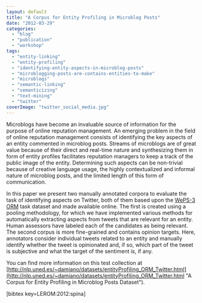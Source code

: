 ```yaml
---
layout: default
title: "A Corpus for Entity Profiling in Microblog Posts"
date: "2012-03-29"
categories:
  - "blog"
  - "publication"
  - "workshop"
tags:
  - "entity-linking"
  - "entity-profiling"
  - "identifying-entity-aspects-in-microblog-posts"
  - "microblogging-posts-are-contains-entities-to-make"
  - "microblogs"
  - "semantic-linking"
  - "semanticizing"
  - "text-mining"
  - "twitter"
coverImage: "twitter_social_media.jpg"
---
```


Microblogs have become an invaluable source of information for the purpose of online reputation management. An emerging problem in the field of online reputation management consists of identifying the key aspects of an entity commented in microblog posts. Streams of microblogs are of great value because of their direct and real-time nature and synthesizing them in form of entity profiles facilitates reputation managers to keep a track of the public image of the entity. Determining such aspects can be non-trivial because of creative language usage, the highly contextualized and informal nature of microblog posts, and the limited length of this form of communication.

In this paper we present two manually annotated corpora to evaluate the task of identifying aspects on Twitter, both of them based upon the [WePS-3 ORM](http://nlp.uned.es/weps/weps-3 "WEPS-3 ORM") task dataset and made available online. The first is created using a pooling methodology, for which we have implemented various methods for automatically extracting aspects from tweets that are relevant for an entity. Human assessors have labeled each of the candidates as being relevant. The second corpus is more fine-grained and contains opinion targets. Here, annotators consider individual tweets related to an entity and manually identify whether the tweet is opinionated and, if so, which part of the tweet is subjective and what the target of the sentiment is, if any.

You can find more information on this test collection at [http://nlp.uned.es/~damiano/datasets/entityProfiling_ORM_Twitter.html](http://nlp.uned.es/~damiano/datasets/entityProfiling_ORM_Twitter.html "A Corpus for Entity Profiling in Microblog Posts Dataset").

\[bibtex key=LEROM:2012:spina\]
